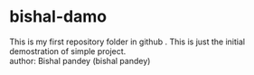 # bishal-damo
This is my first repository folder in github . This is just the initial demostration of simple project.
<br>
author: Bishal pandey (bishal pandey)

